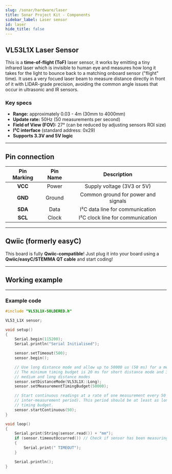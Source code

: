 ```yaml
---
slug: /sonar/hardware/laser
title: Sonar Project Kit - Components
sidebar_label: Laser sensor
id: laser
hide_title: false
---
```


## VL53L1X Laser Sensor
This is a **time-of-flight (ToF)** laser sensor, it works by emitting a tiny infrared laser which is invisible to human eye and measures how long it takes for the light to bounce back to a matching onboard sensor ("flight" time). It uses a very focued laser beam to measure distance directly in front of it with LIDAR-grade precision, avoiding the common angle issues that occur in ultrasonic and IR sensors.

<CenteredImage src="/img/sonar-project/laser-vl53l1x.jpg" alt="Image of laser disance sensor" width="600px"/>

### Key specs
- **Range:** approximately 0.03 - 4m (30mm to 4000mm) 
- **Update rate:** 50Hz (50 measurements per second)
- **Field of View (FOV):** 27° (can be reduced by adjusting sensors ROI size)
- **I²C interface** (standard address: 0x29)
- **Supports 3.3V and 5V logic**

---

## Pin connection
| Pin Marking | Pin Name | Description |
|:---:|:---:|:---:|
| **VCC** | Power | Supply voltage (3V3 or 5V) |
| **GND** | Ground | Common ground for power and signals |
| **SDA** | Data | I²C data line for communication |
| **SCL** | Clock | I²C clock line for communication |

---

## Qwiic (formerly easyC)  

<CenteredImage src="/img/easyc_transparent.png" alt="EasyC/qwiic cable" width="550px" />
 
<InfoBox>This board is fully **Qwiic-compatible**! Just plug it into your board using a **Qwiic/easyC/STEMMA QT cable** and start coding!</InfoBox>

<QuickLink 
  title="Qwiic (formerly easyC) details and specifications" 
  description="Learn about hardware specifications, compatibility, and usage of the Qwiic connector." 
  url="/qwiic" 
/>

---

## Working example

<ReactPlayer src='../../../videos/sonar-project/laser-demo.mp4' width='100%' height='auto' muted='true' autoPlay='true' loop='true'/>

---

### Example code

```cpp
#include "VL53L1X-SOLDERED.h"

VL53_L1X sensor;

void setup()
{
    Serial.begin(115200);
    Serial.println("Serial Initialised");

    sensor.setTimeout(500);
    sensor.begin();

    // Use long distance mode and allow up to 50000 us (50 ms) for a measurement
    // The minimum timing budget is 20 ms for short distance mode and 33 ms for
    // medium and long distance modes
    sensor.setDistanceMode(VL53L1X::Long);
    sensor.setMeasurementTimingBudget(50000);

    // Start continuous readings at a rate of one measurement every 50 ms (the
    // inter-measurement period). This period should be at least as long as the
    // timing budget.
    sensor.startContinuous(50);
}

void loop()
{
    Serial.print(String(sensor.read()) + "mm");
    if (sensor.timeoutOccurred()) // Check if sensor has been measuring longer than timeout period
    {
        Serial.print(" TIMEOUT");
    }

    Serial.println();
}
```
